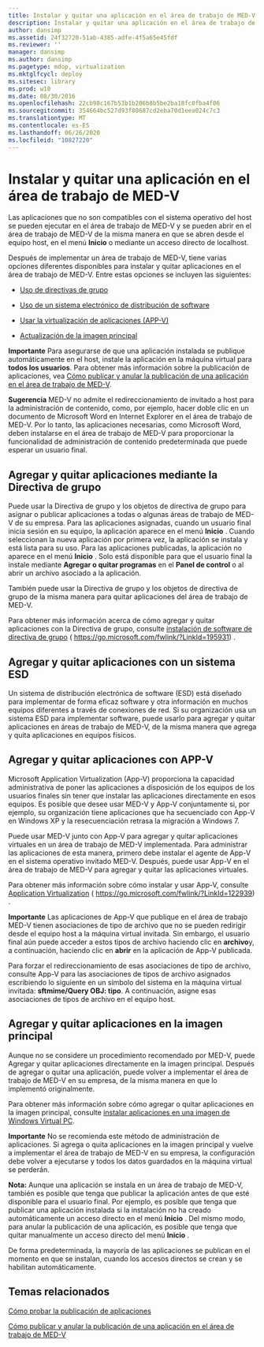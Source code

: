 ```yaml
---
title: Instalar y quitar una aplicación en el área de trabajo de MED-V
description: Instalar y quitar una aplicación en el área de trabajo de MED-V
author: dansimp
ms.assetid: 24f32720-51ab-4385-adfe-4f5a65e45fdf
ms.reviewer: ''
manager: dansimp
ms.author: dansimp
ms.pagetype: mdop, virtualization
ms.mktglfcycl: deploy
ms.sitesec: library
ms.prod: w10
ms.date: 08/30/2016
ms.openlocfilehash: 22cb98c167b53b1b206b8b5be2ba18fc0fba4f06
ms.sourcegitcommit: 354664bc527d93f80687cd2eba70d1eea024c7c3
ms.translationtype: MT
ms.contentlocale: es-ES
ms.lasthandoff: 06/26/2020
ms.locfileid: "10827220"
---
```

# Instalar y quitar una aplicación en el área de trabajo de MED-V


Las aplicaciones que no son compatibles con el sistema operativo del host se pueden ejecutar en el área de trabajo de MED-V y se pueden abrir en el área de trabajo de MED-V de la misma manera en que se abren desde el equipo host, en el menú **Inicio** o mediante un acceso directo de localhost.

Después de implementar un área de trabajo de MED-V, tiene varias opciones diferentes disponibles para instalar y quitar aplicaciones en el área de trabajo de MED-V. Entre estas opciones se incluyen las siguientes:

-   [Uso de directivas de grupo](#bkmk-grouppolicy)

-   [Uso de un sistema electrónico de distribución de software](#bkmk-esd)

-   [Usar la virtualización de aplicaciones (APP-V)](#bkmk-appv)

-   [Actualización de la imagen principal](#bkmk-coreimage)

**Importante**  Para asegurarse de que una aplicación instalada se publique automáticamente en el host, instale la aplicación en la máquina virtual para **todos los usuarios**. Para obtener más información sobre la publicación de aplicaciones, vea [Cómo publicar y anular la publicación de una aplicación en el área de trabajo de MED-V](how-to-publish-and-unpublish-an-application-on-the-med-v-workspace.md).

 

**Sugerencia**  MED-V no admite el redireccionamiento de invitado a host para la administración de contenido, como, por ejemplo, hacer doble clic en un documento de Microsoft Word en Internet Explorer en el área de trabajo de MED-V. Por lo tanto, las aplicaciones necesarias, como Microsoft Word, deben instalarse en el área de trabajo de MED-V para proporcionar la funcionalidad de administración de contenido predeterminada que puede esperar un usuario final.

 

## <a href="" id="bkmk-grouppolicy"></a> Agregar y quitar aplicaciones mediante la Directiva de grupo


Puede usar la Directiva de grupo y los objetos de directiva de grupo para asignar o publicar aplicaciones a todas o algunas áreas de trabajo de MED-V de su empresa. Para las aplicaciones asignadas, cuando un usuario final inicia sesión en su equipo, la aplicación aparece en el menú **Inicio** . Cuando seleccionan la nueva aplicación por primera vez, la aplicación se instala y está lista para su uso. Para las aplicaciones publicadas, la aplicación no aparece en el menú **Inicio** . Solo está disponible para que el usuario final la instale mediante **Agregar o quitar programas** en el **Panel de control** o al abrir un archivo asociado a la aplicación.

También puede usar la Directiva de grupo y los objetos de directiva de grupo de la misma manera para quitar aplicaciones del área de trabajo de MED-V.

Para obtener más información acerca de cómo agregar y quitar aplicaciones con la Directiva de grupo, consulte [instalación de software de directiva de grupo](https://go.microsoft.com/fwlink/?LinkId=195931) ( https://go.microsoft.com/fwlink/?LinkId=195931) .

## <a href="" id="bkmk-esd"></a> Agregar y quitar aplicaciones con un sistema ESD


Un sistema de distribución electrónica de software (ESD) está diseñado para implementar de forma eficaz software y otra información en muchos equipos diferentes a través de conexiones de red. Si su organización usa un sistema ESD para implementar software, puede usarlo para agregar y quitar aplicaciones en áreas de trabajo de MED-V, de la misma manera que agrega y quita aplicaciones en equipos físicos.

## <a href="" id="bkmk-appv"></a> Agregar y quitar aplicaciones con APP-V


Microsoft Application Virtualization (App-V) proporciona la capacidad administrativa de poner las aplicaciones a disposición de los equipos de los usuarios finales sin tener que instalar las aplicaciones directamente en esos equipos. Es posible que desee usar MED-V y App-V conjuntamente si, por ejemplo, su organización tiene aplicaciones que ha secuenciado con App-V en Windows XP y la resecuenciación retrasa la migración a Windows 7.

Puede usar MED-V junto con App-V para agregar y quitar aplicaciones virtuales en un área de trabajo de MED-V implementada. Para administrar las aplicaciones de esta manera, primero debe instalar el agente de App-V en el sistema operativo invitado MED-V. Después, puede usar App-V en el área de trabajo de MED-V para agregar y quitar las aplicaciones virtuales.

Para obtener más información sobre cómo instalar y usar App-V, consulte [Application Virtualization](https://go.microsoft.com/fwlink/?LinkId=122939) ( https://go.microsoft.com/fwlink/?LinkId=122939) .

**Importante**  Las aplicaciones de App-V que publique en el área de trabajo MED-V tienen asociaciones de tipo de archivo que no se pueden redirigir desde el equipo host a la máquina virtual invitada. Sin embargo, el usuario final aún puede acceder a estos tipos de archivo haciendo clic en **archivo**y, a continuación, haciendo clic en **abrir** en la aplicación de App-V publicada.

Para forzar el redireccionamiento de esas asociaciones de tipo de archivo, consulte App-V para las asociaciones de tipos de archivo asignados escribiendo lo siguiente en un símbolo del sistema en la máquina virtual invitada: **sftmime/Query OBJ: tipo**. A continuación, asigne esas asociaciones de tipos de archivo en el equipo host.

 

## <a href="" id="bkmk-coreimage"></a> Agregar y quitar aplicaciones en la imagen principal


Aunque no se considere un procedimiento recomendado por MED-V, puede Agregar y quitar aplicaciones directamente en la imagen principal. Después de agregar o quitar una aplicación, puede volver a implementar el área de trabajo de MED-V en su empresa, de la misma manera en que lo implementó originalmente.

Para obtener más información sobre cómo agregar o quitar aplicaciones en la imagen principal, consulte [instalar aplicaciones en una imagen de Windows Virtual PC](installing-applications-on-a-windows-virtual-pc-image.md).

**Importante**  No se recomienda este método de administración de aplicaciones. Si agrega o quita aplicaciones en la imagen principal y vuelve a implementar el área de trabajo de MED-V en su empresa, la configuración debe volver a ejecutarse y todos los datos guardados en la máquina virtual se perderán.

 

**Nota:**  Aunque una aplicación se instala en un área de trabajo de MED-V, también es posible que tenga que publicar la aplicación antes de que esté disponible para el usuario final. Por ejemplo, es posible que tenga que publicar una aplicación instalada si la instalación no ha creado automáticamente un acceso directo en el menú **Inicio** . Del mismo modo, para anular la publicación de una aplicación, es posible que tenga que quitar manualmente un acceso directo del menú **Inicio** .

De forma predeterminada, la mayoría de las aplicaciones se publican en el momento en que se instalan, cuando los accesos directos se crean y se habilitan automáticamente.

 

## Temas relacionados


[Cómo probar la publicación de aplicaciones](how-to-test-application-publishing.md)

[Cómo publicar y anular la publicación de una aplicación en el área de trabajo de MED-V](how-to-publish-and-unpublish-an-application-on-the-med-v-workspace.md)

 

 





